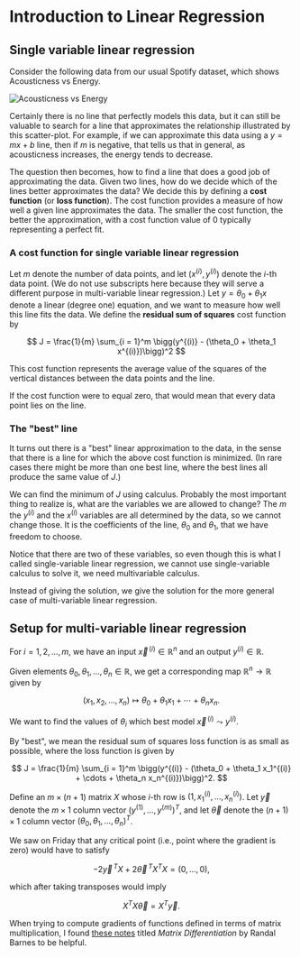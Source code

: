 # Introduction to Linear Regression

## Single variable linear regression

Consider the following data from our usual Spotify dataset, which shows Acousticness vs Energy.

![Acousticness vs Energy](../images/SpotifyLR.png)

Certainly there is no line that perfectly models this data, but it can still be valuable to search for a line that approximates the relationship illustrated by this scatter-plot.  For example, if we can approximate this data using a $y = mx + b$ line, then if $m$ is negative, that tells us that in general, as acousticness increases, the energy tends to decrease.

The question then becomes, how to find a line that does a good job of approximating the data.  Given two lines, how do we decide which of the lines better approximates the data?  We decide this by defining a **cost function** (or **loss function**).  The cost function provides a measure of how well a given line approximates the data.  The smaller the cost function, the better the approximation, with a cost function value of 0 typically representing a perfect fit.

### A cost function for single variable linear regression

Let $m$ denote the number of data points, and let $(x^{(i)}, y^{(i)})$ denote the $i$-th data point.  (We do not use subscripts here because they will serve a different purpose in multi-variable linear regression.)  Let $y = \theta_0 + \theta_1 x$ denote a linear (degree one) equation, and we want to measure how well this line fits the data.  We define the **residual sum of squares** cost function by 

$$
J = \frac{1}{m} \sum_{i = 1}^m \bigg(y^{(i)} - (\theta_0 + \theta_1 x^{(i)})\bigg)^2
$$

This cost function represents the average value of the squares of the vertical distances between the data points and the line.

If the cost function were to equal zero, that would mean that every data point lies on the line.

### The "best" line

It turns out there is a "best" linear approximation to the data, in the sense that there is a line for which the above cost function is minimized.  (In rare cases there might be more than one best line, where the best lines all produce the same value of $J$.)

We can find the minimum of $J$ using calculus.  Probably the most important thing to realize is, what are the variables we are allowed to change?  The $m$ the $y^{(i)}$ and the $x^{(i)}$ variables are all determined by the data, so we cannot change those.  It is the coefficients of the line, $\theta_0$ and $\theta_1$, that we have freedom to choose.

Notice that there are two of these variables, so even though this is what I called single-variable linear regression, we cannot use single-variable calculus to solve it, we need multivariable calculus.

Instead of giving the solution, we give the solution for the more general case of multi-variable linear regression.

## Setup for multi-variable linear regression
For $i = 1, 2, \ldots, m$, we have an input $\vec{x}^{\,(i)} \in \mathbb{R}^{n}$ and an output $y^{(i)} \in \mathbb{R}$.  

Given elements $\theta_0, \theta_1, \ldots, \theta_n \in \mathbb{R}$, we get a corresponding map $\mathbb{R}^n \rightarrow \mathbb{R}$ given by 

$$
(x_1, x_2, \ldots, x_n) \mapsto \theta_0 + \theta_1 x_1 + \cdots  + \theta_n x_n.
$$

We want to find the values of $\theta_i$ which best model $\vec{x}^{\,(i)} \leadsto y^{(i)}$.

By "best", we mean the residual sum of squares loss function is as small as possible, where the loss function is given by 

$$
J = \frac{1}{m} \sum_{i = 1}^m \bigg(y^{(i)} - (\theta_0 + \theta_1 x_1^{(i)} + \cdots  + \theta_n x_n^{(i)})\bigg)^2.
$$

Define an $m \times (n+1)$ matrix $X$ whose $i$-th row is $(1,  x_1^{(i)}, \ldots,  x_n^{(i)})$.  Let $\vec{y}$ denote the $m \times 1$ column vector $(y^{(1)}, \ldots, y^{(m)})^T$, and let $\vec{\theta}$ denote the $(n+1) \times 1$ column vector $(\theta_0, \theta_1, \ldots, \theta_n)^T$.

We saw on Friday that any critical point (i.e., point where the gradient is zero) would have to satisfy

$$
-2\vec{y}^{\,T} X  + 2 \vec{\theta}^{\,T}X^T X = (0,\ldots,0),
$$ 

which after taking transposes would imply

$$
X^T X \vec{\theta} = X^T \vec{y}.
$$

When trying to compute gradients of functions defined in terms of matrix multiplication, I found [these notes](https://atmos.washington.edu/~dennis/MatrixCalculus.pdf) titled *Matrix Differentiation* by Randal Barnes to be helpful.